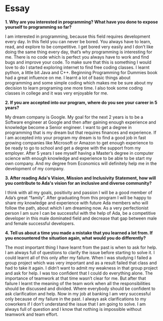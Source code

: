# Essay
**1. Why are you interested in programming? What have you done to expose yourself to programming so far?**
  
I am interested in programming, because this field requires development every day. In this field you can never be bored. You always have to learn, read, and explore to be competitive. I get bored very easily and I don’t like doing the same thing every day, that’s why programming is interesting for me. There is no code which is perfect you always have to work and find bugs and improve your code. 
To make sure that this is something I would love to do I started exploring internet to find free coding classes. I learnt python, a little bit Java and C++. Beginning Programming for Dummies book had a great influence on me. I learnt a lot of basic things about programming and some simple coding which makes me be sure about my decision to learn programing one more time.
I also took some coding classes in college and it was very enjoyable for me. 

  
 **2. If you are accepted into our program, where do you see your career in 5 years?**

My dream company is Google. My goal for the next 2 years is to be a Software engineer at Google and 
then after gaining enough experience and knowledge become a Senior engineer.
I want to get a degree in programming that is my dream but that requires finances and experience.  If I am accepted into your program my dream is to find a good job in fast growing companies like Microsoft or Amazon to get enough experience to be ready to go to school and get a degree with the support from my employer. After 5 years I see myself having a Master’s degree in computer science with enough knowledge and experience to be able to be start my own company. And my degree from Economics will definitely help me in the development of my company.

**3. After reading Ada's Vision, Mission and Inclusivity Statement, how will you contribute to Ada's vision for an inclusive and diverse community?**

I think with all my goals, positivity and passion I will be a good member of Ada’s great “family”. After graduating from this program I will be happy to share my knowledge and experience with future Ada members who will follow the path, about which I am dreaming now. As a very perfectionist person I am sure I can be successful with the help of Ada, be a competitive developer in this male dominated field and decrease that gap between male and female successful developers.

**4. Tell us about a time you made a mistake that you learned a lot from. If you encountered the situation again, what would you do differently?**

The most important thing I have learnt from the past is when to ask for help. I am always full of questions to clarify the issue before starting to solve it. I could learnt all of this only after my failure.
When I was studying I failed a group project which was very important and as a result failed that class and had to take it again. I didn’t want to admit my weakness in that group project and ask for help. I was too confident that I could do everything alone. The importance of teamwork at that time wasn’t clear for me. But after that failure I learnt the meaning of the team work when all the responsibilities should be discussed and divided. Where everybody should be confident to ask clarification and help. Now in my job at banking I am very successful only because of my failure in the past. I always ask clarifications to my coworkers if I don’t understand the issue that I am going to solve. I am always full of question and I know that nothing is impossible without teamwork and team effort. 
